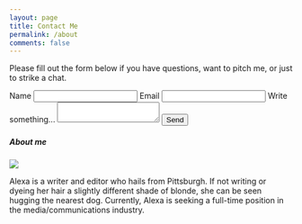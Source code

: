 ```yaml
---
layout: page
title: Contact Me
permalink: /about
comments: false
---
```


<div class="row justify-content-between">
<div class="col-md-8 pr-5">

<p>Please fill out the form below if you have questions, want to pitch me, or just to strike a chat.</p>

<form action="http://formspree.io/alexamarzina@gmail.com">
  <label for="name">Name</label>
    <input type="text" name="name">
  <label for="_replyto">Email</label>
    <input type="email" name="_replyto">
 <label for="message">Write something...</label>
    <textarea name="message"> </textarea>  
 <input type="submit" value="Send">
</form>

</div>

<div class="col-md-4">

<div class="sticky-top sticky-top-80">
<h5>About me</h5>

<p class="mb-5"><img class="shadow-lg" src="{{site.baseurl}}/assets/images/photo.jpg" /></p>

<p>Alexa is a writer and editor who hails from Pittsburgh. If not writing or dyeing her hair a slightly different shade of blonde, she can be seen hugging the nearest dog. Currently, Alexa is seeking a full-time position in the media/communications industry.</p>


</div>
</div>
</div>
